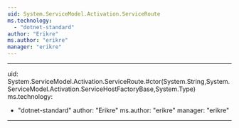 ```yaml
---
uid: System.ServiceModel.Activation.ServiceRoute
ms.technology: 
  - "dotnet-standard"
author: "Erikre"
ms.author: "erikre"
manager: "erikre"
---
```


---
uid: System.ServiceModel.Activation.ServiceRoute.#ctor(System.String,System.ServiceModel.Activation.ServiceHostFactoryBase,System.Type)
ms.technology: 
  - "dotnet-standard"
author: "Erikre"
ms.author: "erikre"
manager: "erikre"
---
